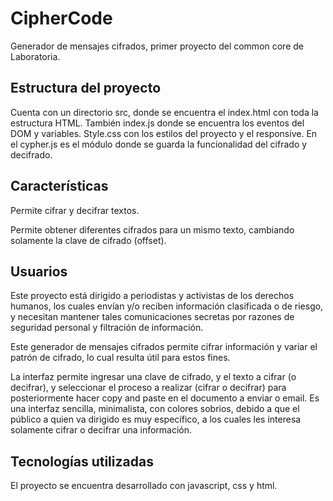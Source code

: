 # CipherCode

Generador de mensajes cifrados, primer proyecto del common core de Laboratoria.

## Estructura del proyecto

Cuenta con un directorio src, donde se encuentra el index.html con toda la estructura HTML. También index.js donde se encuentra los eventos del DOM y variables. Style.css con los estilos del proyecto y el responsive. En el cypher.js es el módulo donde se guarda la funcionalidad del cifrado y decifrado.

## Características

Permite cifrar y decifrar textos.

Permite obtener diferentes cifrados para un mismo texto, cambiando solamente la clave de cifrado (offset).

## Usuarios

Este proyecto está dirigido a periodistas y activistas de los derechos humanos, los cuales envían y/o reciben información clasificada o de riesgo, y necesitan mantener tales comunicaciones secretas por razones de seguridad personal y filtración de información.

Este generador de mensajes cifrados permite cifrar información y variar el patrón de cifrado, lo cual resulta útil para estos fines.

La interfaz permite ingresar una clave de cifrado, y el texto a cifrar (o decifrar), y seleccionar el proceso a realizar (cifrar o decifrar) para posteriormente hacer copy and paste en el documento a enviar o email.
Es una interfaz sencilla, minimalista, con colores sobrios, debido a que el público a quien va dirigido es muy específico, a los cuales les interesa solamente cifrar o decifrar una información. 

## Tecnologías utilizadas

El proyecto se encuentra desarrollado con javascript, css y html.